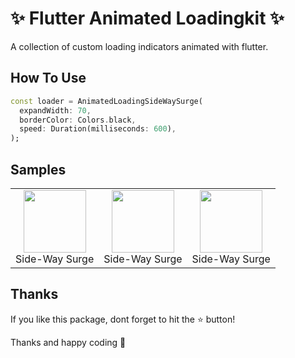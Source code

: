 # ✨ Flutter Animated Loadingkit ✨

A collection of custom loading indicators animated with flutter.

##  How To Use

```dart
const loader = AnimatedLoadingSideWaySurge(
  expandWidth: 70,
  borderColor: Colors.black,
  speed: Duration(milliseconds: 600),
);
```

##  Samples

<table>
  <tr>
    <td align="center">
      <img src="https://raw.githubusercontent.com/SayujSujeev/flutter_animated_loadingkit/blob/main/assets/loader1.gif" width="100px" height="100px">
      <br />
      Side-Way Surge
    </td>
    <td align="center">
      <img src="https://raw.githubusercontent.com/SayujSujeev/flutter_animated_loadingkit/blob/main/assets/loader1.gif" width="100px" height="100px">
      <br />
      Side-Way Surge
    </td>
    <td align="center">
      <img src="https://raw.githubusercontent.com/SayujSujeev/flutter_animated_loadingkit/blob/main/assets/loader1.gif" width="100px" height="100px">
      <br />
      Side-Way Surge
    </td>
  </tr>
</table>

##  Thanks
If you like this package, dont forget to hit the ⭐️ button!

Thanks and happy coding 👻